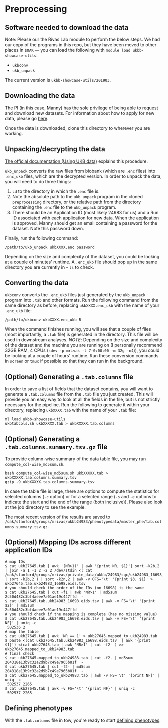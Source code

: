 # Preprocessing

## Software needed to download the data

Note: Please our the Rivas Lab module to perform the below steps. We had our copy of the programs in this repo, but they have been moved to other places in `$OAK` — you can load the following with `module load ukbb-showcase-utils`:
- `ukbconv`
- `ukb_unpack`

The current version is `ukbb-showcase-utils/201903`.

## Downloading the data

The PI (in this case, Manny) has the sole privilege of being able to request and download new datasets. For information about how to apply for new data, please go [here]().

Once the data is downloaded, clone this directory to wherever you are working.

## Unpacking/decrypting the data

[The official documentation (Using UKB data)](http://biobank.ctsu.ox.ac.uk/showcase/docs/UsingUKBData.pdf) explains this procedure.

`ukb_unpack` converts the raw files from biobank (which are `.enc` files) into `.enc_ukb` files, which are the decrypted version. In order to unpack the data, you will need to do three things:

1) `cd` to the directory in which the `.enc` file is.
2) Note the absolute path to the `ukb_unpack` program in the cloned `preprocessing` directory, or the relative path from the directory containing the `.enc` file to the `ukb_unpack` program.
3) There should be an Application ID (most likely 24983 for us) and a Run ID associated with each application for new data. When the application is approved, Manny should get an email containing a password for the dataset. Note this password down.

Finally, run the following command:

`/path/to/ukb_unpack ukbXXXX.enc password`

Depending on the size and complexity of the dataset, you could be looking at a couple of minutes' runtime. A `.enc_ukb` file should pop up in the same directory you are currently in - `ls` to check.

## Converting the data

`ukbconv` converts the `.enc_ukb` files just generated by the `ukb_unpack` program into `.tab` and other formats. Run the following command from the same directory as before, replacing `ukbXXXX.enc_ukb` with the name of your `.enc_ukb` file:

`/path/to/ukbconv ukbXXXX.enc_ukb R`

When the command finishes running, you will see that a couple of files (most importantly, a `.tab` file) is generated in the directory. This file will be used in downstream analyses. *NOTE*: Depending on the size and complexity of the dataset and the machine you are running on (I personally recommend 32GB RAM, 4 CPUs (`sdev -p mrivas -t 7-0:00:00 -m 32g -n4`)), you could be looking at a couple of hours' runtime. Run these conversion commands in `screen` or `tmux` if possible so that they can run in the background.

## (Optional) Generating a `.tab.columns` file

In order to save a list of fields that the dataset contains, you will want to generate a `.tab.columns` file from the `.tab` file you just created. This will provide you an easy way to look at all the fields in the file, but is not strictly necessary for the pipeline. Run the following to generate it within your directory, replacing `ukbXXXX.tab` with the name of your `.tab` file:

```
ml load ukbb-showcase-utils
ukbtabcols.sh ukbXXXXX.tab > ukbXXXXX.tab.columns
```

## (Optional) Generating a `.tab.columns.summary.tsv.gz` file

To provide column-wise summary of the data table file, you may run `compute_col-wise_md5sum.sh`. 

```
bash compute_col-wise_md5sum.sh ukbXXXXX.tab > ukbXXXXX.tab.columns.summary.tsv
gzip -9 ukbXXXXX.tab.columns.summary.tsv
```

In case the table file is large, there are options to compute the statistics for selected columns (`-c` option) or for a selected range (`-s` and `-e` options to indicate the start and the end of the range (both inclusive)). Please also look at the job directory to see the example.

The most recent version of the results are saved to `/oak/stanford/groups/mrivas/ukbb24983/phenotypedata/master_phe/tab.columns.summary.tsv.gz`.


## (Optional) Mapping IDs across different application IDs

```
# map IDs
$ cat ukb27645.tab | awk '(NR>1)' | awk '{print NR, $1}'| sort -k2b,2 | join -a 1 -1 2 -2 2 /dev/stdin <( cat /oak/stanford/groups/mrivas/private_data/ukbb/24983/sqc/ukb24983_16698_mapping.tsv | sort -k2b,2 ) | sort -k2n,2 | awk -v OFS='\t' '{print $3, $1}' > ukb27645.tab.ukb24983_16698.eids.tsv
# you should check the order of the IDs (on 16698) is the same
$ cat ukb27645.tab | cut -f1 | awk 'NR>1' | md5sum
2c50d482c3bf4aeee7a01ae19c447ffd  -
$ cat ukb27645.tab.ukb24983_16698.eids.tsv | awk -v FS='\t' '{print $2}' | md5sum
2c50d482c3bf4aeee7a01ae19c447ffd  -
# you should check if the mapping is complete (has no missing value)
$ cat ukb27645.tab.ukb24983_16698.eids.tsv | awk -v FS='\t' '{print NF}' | uniq -c
 502536 2
# map the table
$ cat ukb27645.tab | awk 'NR == 1' > ukb27645.mapped_to_ukb24983.tab
$ paste <(cat ukb27645.tab.ukb24983_16698.eids.tsv  | awk '{print $1}') <(cat ukb27645.tab | awk 'NR>1' | cut -f2- ) >> ukb27645.mapped_to_ukb24983.tab
# final check
$ cat ukb27645.mapped_to_ukb24983.tab | cut -f2- | md5sum
204318e13b9c32a2d9b7c49e7965b81f  -
$ cat ukb27645.tab | cut -f2- | md5sum
204318e13b9c32a2d9b7c49e7965b81f  -
$ cat ukb27645.mapped_to_ukb24983.tab | awk -v FS='\t' '{print NF}' | uniq -c
 502537 2265
$ cat ukb27645.tab | awk -v FS='\t' '{print NF}' | uniq -c
 502537 2265
```

## Defining phenotypes

With the `.tab.columns` file in tow, you're ready to start [defining phenotypes](https://github.com/rivas-lab/ukbb-tools/tree/master/02_phenotyping).

